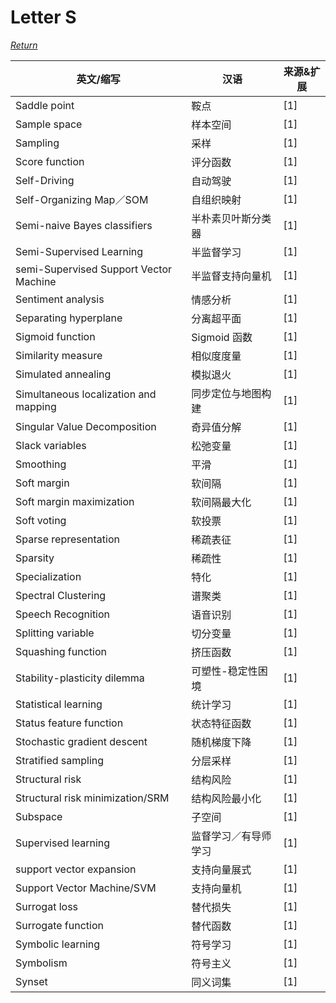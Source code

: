 # Letter S
[*Return*](https://github.com/SyncedAI00/Artificial-Intelligence-Terminology/blob/master/README.md)

英文/缩写|汉语|来源&扩展
---|---|---
Saddle point|鞍点|[1]
Sample space|样本空间|[1]
Sampling|采样|[1]
Score function|评分函数|[1]
Self-Driving|自动驾驶|[1]
Self-Organizing Map／SOM|自组织映射|[1]
Semi-naive Bayes classifiers|半朴素贝叶斯分类器|[1]
Semi-Supervised Learning|半监督学习|[1]
semi-Supervised Support Vector Machine|半监督支持向量机|[1]
Sentiment analysis|情感分析|[1]
Separating hyperplane|分离超平面|[1]
Sigmoid function|Sigmoid 函数|[1]
Similarity measure|相似度度量|[1]
Simulated annealing|模拟退火|[1]
Simultaneous localization and mapping|同步定位与地图构建|[1]
Singular Value Decomposition|奇异值分解|[1]
Slack variables|松弛变量|[1]
Smoothing|平滑|[1]
Soft margin|软间隔|[1]
Soft margin maximization|软间隔最大化|[1]
Soft voting|软投票|[1]
Sparse representation|稀疏表征|[1]
Sparsity|稀疏性|[1]
Specialization|特化|[1]
Spectral Clustering|谱聚类|[1]
Speech Recognition|语音识别|[1]
Splitting variable|切分变量|[1]
Squashing function|挤压函数|[1]
Stability-plasticity dilemma|可塑性-稳定性困境|[1]
Statistical learning|统计学习|[1]
Status feature function|状态特征函数|[1]
Stochastic gradient descent|随机梯度下降|[1]
Stratified sampling|分层采样|[1]
Structural  risk|结构风险|[1]
Structural risk minimization/SRM|结构风险最小化|[1]
Subspace|子空间|[1]
Supervised learning|监督学习／有导师学习|[1]
support vector expansion|支持向量展式|[1]
Support Vector Machine/SVM|支持向量机|[1]
Surrogat loss|替代损失|[1]
Surrogate function|替代函数|[1]
Symbolic learning|符号学习|[1]
Symbolism|符号主义|[1]
Synset|同义词集|[1]
